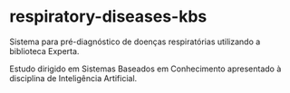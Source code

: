 # respiratory-diseases-kbs

Sistema para pré-diagnóstico de doenças respiratórias utilizando a biblioteca Experta.

Estudo dirigido em Sistemas Baseados em Conhecimento apresentado à disciplina de Inteligência Artificial.
